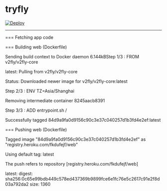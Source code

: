 # tryfly
[![Deploy](https://www.herokucdn.com/deploy/button.svg)](https://heroku.com/deploy)


-----------------------
=== Fetching app code

=== Building web (Dockerfile)

Sending build context to Docker daemon  6.144kBStep 1/3 : FROM v2fly/v2fly-core

latest: Pulling from v2fly/v2fly-core


Status: Downloaded newer image for v2fly/v2fly-core:latest

Step 2/3 : ENV TZ=Asia/Shanghai

Removing intermediate container 8245aacb8391

Step 3/3 : ADD entrypoint.sh /

Successfully tagged 84d9a9fa0d9156c90c3e37c040257d1b3fd4e2ef:latest

=== Pushing web (Dockerfile)

Tagged image "84d9a9fa0d9156c90c3e37c040257d1b3fd4e2ef" as "registry.heroku.com/fkdufejf/web"

Using default tag: latest

The push refers to repository [registry.heroku.com/fkdufejf/web]

latest: digest: sha256:0c65e99bdb449c578ed437369b9899fce6e1fc76e5c2617c91e2f8d03a792da2 size: 1360
